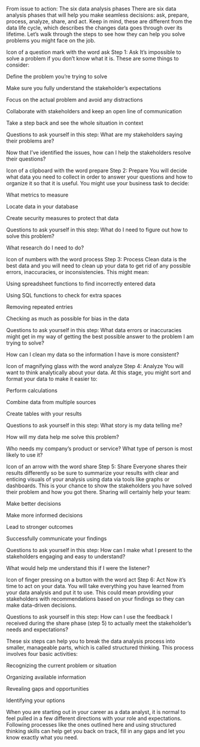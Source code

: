From issue to action: The six data analysis phases
There are six data analysis phases that will help you make seamless decisions: ask, prepare, process, analyze, share, and act. Keep in mind, these are different from the data life cycle, which describes the changes data goes through over its lifetime. Let’s walk through the steps to see how they can help you solve problems you might face on the job.

Icon of a question mark with the word ask
Step 1: Ask
It’s impossible to solve a problem if you don’t know what it is. These are some things to consider:

Define the problem you’re trying to solve 

Make sure you fully understand the stakeholder’s expectations

Focus on the actual problem and avoid any distractions

Collaborate with stakeholders and keep an open line of communication

Take a step back and see the whole situation in context

Questions to ask yourself in this step: 
What are my stakeholders saying their problems are?

Now that I’ve identified the issues, how can I help the stakeholders resolve their questions?

Icon of a clipboard with the word prepare
Step 2: Prepare 
You will decide what data you need to collect in order to answer your questions and how to organize it so that it is useful. You might use your business task to decide: 

What metrics to measure

Locate data in your database

Create security measures to protect that data

Questions to ask yourself in this step: 
What do I need to figure out how to solve this problem?

What research do I need to do?

Icon of numbers with the word process
Step 3: Process
Clean data is the best data and you will need to clean up your data to get rid of any possible errors, inaccuracies, or inconsistencies. This might mean:

Using spreadsheet functions to find incorrectly entered data 

Using SQL functions to check for extra spaces

Removing repeated entries

Checking as much as possible for bias in the data

Questions to ask yourself in this step: 
What data errors or inaccuracies might get in my way of getting the best possible answer to the problem I am trying to solve?

How can I clean my data so the information I have is more consistent?

Icon of magnifying glass with the word analyze
Step 4: Analyze 
You will want to think analytically about your data. At this stage, you might sort and format your data to make it easier to: 

Perform calculations

Combine data from multiple sources

Create tables with your results

Questions to ask yourself in this step:
What story is my data telling me?

How will my data help me solve this problem?

Who needs my company’s product or service? What type of person is most likely to use it?

Icon of an arrow with the word share
Step 5: Share
Everyone shares their results differently so be sure to summarize your results with clear and enticing visuals of your analysis using data via tools like graphs or dashboards. This is your chance to show the stakeholders you have solved their problem and how you got there. Sharing will certainly help your team:  

Make better decisions

Make more informed decisions

Lead to stronger outcomes

Successfully communicate your findings

Questions to ask yourself in this step:
How can I make what I present to the stakeholders engaging and easy to understand?

What would help me understand this if I were the listener?

Icon of finger pressing on a button with the word act
Step 6: Act
Now it’s time to act on your data. You will take everything you have learned from your data analysis and put it to use. This could mean providing your stakeholders with recommendations based on your findings so they can make data-driven decisions.

Questions to ask yourself in this step:
How can I use the feedback I received during the share phase (step 5) to actually meet the stakeholder’s needs and expectations?

These six steps can help you to break the data analysis process into smaller, manageable parts, which is called structured thinking. This process involves four basic activities:

Recognizing the current problem or situation

Organizing available information 

Revealing gaps and opportunities

Identifying your options

When you are starting out in your career as a data analyst, it is normal to feel pulled in a few different directions with your role and expectations. Following processes like the ones outlined here and using structured thinking skills can help get you back on track, fill in any gaps and let you know exactly what you need.


